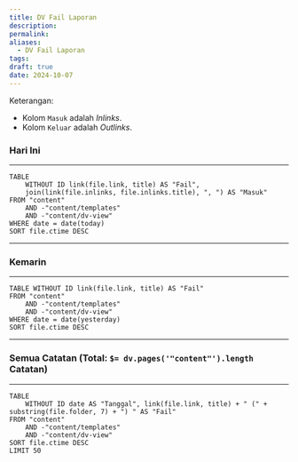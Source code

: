 ```yaml
---
title: DV Fail Laporan
description: 
permalink: 
aliases:
  - DV Fail Laporan
tags: 
draft: true
date: 2024-10-07
---
```

Keterangan:
- Kolom `Masuk` adalah *Inlinks*.
- Kolom `Keluar` adalah *Outlinks*.

### Hari Ini
---
```dataview
TABLE
	WITHOUT ID link(file.link, title) AS "Fail",
	join(link(file.inlinks, file.inlinks.title), ", ") AS "Masuk"
FROM "content"
	AND -"content/templates"
	AND -"content/dv-view"
WHERE date = date(today)
SORT file.ctime DESC
```


---

### Kemarin
---
```dataview
TABLE WITHOUT ID link(file.link, title) AS "Fail"
FROM "content"
	AND -"content/templates"
	AND -"content/dv-view"
WHERE date = date(yesterday)
SORT file.ctime DESC
```


---

### Semua Catatan (Total: `$= dv.pages('"content"').length` Catatan)
---
```dataview
TABLE
	WITHOUT ID date AS "Tanggal", link(file.link, title) + " (" + substring(file.folder, 7) + ") " AS "Fail"
FROM "content"
	AND -"content/templates"
	AND -"content/dv-view"
SORT file.ctime DESC
LIMIT 50
```